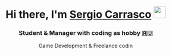 <h1 align="center">Hi there, I'm <a href="https://t.me/satori_adm" target="_blank">Sergio Carrasco</a> 
<img src="https://github.com/blackcater/blackcater/raw/main/images/Hi.gif" class="responsive-img" height="32"/></h1>
<h3 align="center">Student & Manager with coding as hobby 🇷🇺</h3>
<p align="center">Game Development & Freelance codin</p>
